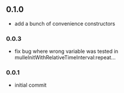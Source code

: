 ## 0.1.0

* add a bunch of convenience constructors


### 0.0.3

* fix bug where wrong variable was tested in mulleInitWithRelativeTimeInterval:repeat...

### 0.0.1

* initial commit
